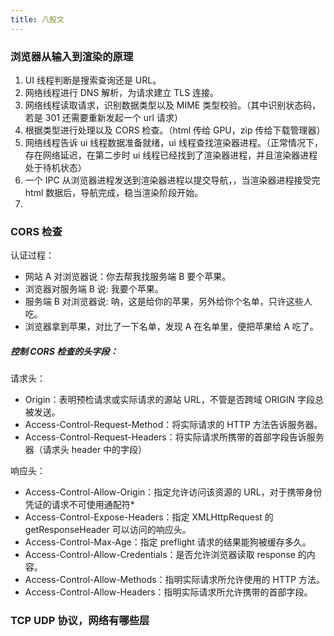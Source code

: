 ```yaml
---
title: 八股文
---
```


### 浏览器从输入到渲染的原理

1. UI 线程判断是搜索查询还是 URL。
2. 网络线程进行 DNS 解析，为请求建立 TLS 连接。
3. 网络线程读取请求，识别数据类型以及 MIME 类型校验。（其中识别状态码，若是 301 还需要重新发起一个 url 请求）
4. 根据类型进行处理以及 CORS 检查。（html 传给 GPU，zip 传给下载管理器）
5. 网络线程告诉 ui 线程数据准备就绪，ui 线程查找渲染器进程。（正常情况下，存在网络延迟，在第二步时 ui 线程已经找到了渲染器进程，并且渲染器进程处于待机状态）
6. 一个 IPC 从浏览器进程发送到渲染器进程以提交导航，，当渲染器进程接受完 html 数据后，导航完成，稳当渲染阶段开始。
7.

### CORS 检查

认证过程：

- 网站 A 对浏览器说：你去帮我找服务端 B 要个苹果。
- 浏览器对服务端 B 说: 我要个苹果。
- 服务端 B 对浏览器说: 呐，这是给你的苹果，另外给你个名单，只许这些人吃。
- 浏览器拿到苹果，对比了一下名单，发现 A 在名单里，便把苹果给 A 吃了。

##### 控制 CORS 检查的头字段：

请求头：

- Origin：表明预检请求或实际请求的源站 URL，不管是否跨域 ORIGIN 字段总被发送。
- Access-Control-Request-Method：将实际请求的 HTTP 方法告诉服务器。
- Access-Control-Request-Headers：将实际请求所携带的首部字段告诉服务器（请求头 header 中的字段）

响应头：

- Access-Control-Allow-Origin：指定允许访问该资源的 URL，对于携带身份凭证的请求不可使用通配符\*
- Access-Control-Expose-Headers：指定 XMLHttpRequest 的 getResponseHeader 可以访问的响应头。
- Access-Control-Max-Age：指定 preflight 请求的结果能狗被缓存多久。
- Access-Control-Allow-Credentials：是否允许浏览器读取 response 的内容。
- Access-Control-Allow-Methods：指明实际请求所允许使用的 HTTP 方法。
- Access-Control-Allow-Headers：指明实际请求所允许携带的首部字段。

### TCP UDP 协议，网络有哪些层
